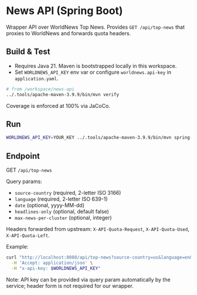 # News API (Spring Boot)

Wrapper API over WorldNews Top News. Provides `GET /api/top-news` that proxies to WorldNews and forwards quota headers.

## Build & Test

- Requires Java 21. Maven is bootstrapped locally in this workspace.
- Set `WORLDNEWS_API_KEY` env var or configure `worldnews.api-key` in `application.yaml`.

```bash
# from /workspace/news-api
../.tools/apache-maven-3.9.9/bin/mvn verify
```

Coverage is enforced at 100% via JaCoCo.

## Run

```bash
WORLDNEWS_API_KEY=YOUR_KEY ../.tools/apache-maven-3.9.9/bin/mvn spring-boot:run
```

## Endpoint

GET `/api/top-news`

Query params:
- `source-country` (required, 2-letter ISO 3166)
- `language` (required, 2-letter ISO 639-1)
- `date` (optional, yyyy-MM-dd)
- `headlines-only` (optional, default false)
- `max-news-per-cluster` (optional, integer)

Headers forwarded from upstream: `X-API-Quota-Request`, `X-API-Quota-Used`, `X-API-Quota-Left`.

Example:

```bash
curl "http://localhost:8080/api/top-news?source-country=us&language=en&date=2024-05-29" \
  -H 'Accept: application/json' \
  -H "x-api-key: $WORLDNEWS_API_KEY"
```

Note: API key can be provided via query param automatically by the service; header form is not required for our wrapper.